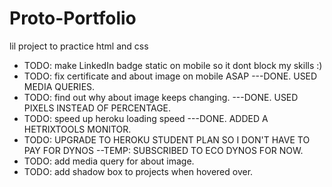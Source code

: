 # Proto-Portfolio
lil project to practice html and css
* TODO: make LinkedIn badge static on mobile so it dont block my skills :)
* TODO: fix certificate and about image on mobile ASAP ---DONE. USED MEDIA QUERIES.
* TODO: find out why about image keeps changing. ---DONE. USED PIXELS INSTEAD OF PERCENTAGE.
* TODO: speed up heroku loading speed ---DONE. ADDED A HETRIXTOOLS MONITOR.
* TODO: UPGRADE TO HEROKU STUDENT PLAN SO I DON'T HAVE TO PAY FOR DYNOS --TEMP: SUBSCRIBED TO ECO DYNOS FOR NOW.
* TODO: add media query for about image. 
* TODO: add shadow box to projects when hovered over. 
